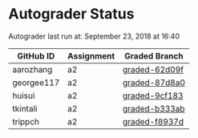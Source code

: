 # Autograder Status
Autograder last run at: September 23, 2018 at 16:40

| GitHub ID | Assignment | Graded Branch |
|-----------|------------|---------------|
| aarozhang | a2 | [graded-62d09f](https://github.com/Fall2018COMP401-001/a2-aarozhang/tree/graded-62d09f) | 
| georgee117 | a2 | [graded-87d8a0](https://github.com/Fall2018COMP401-001/a2-georgee117/tree/graded-87d8a0) | 
| huisui | a2 | [graded-9cf183](https://github.com/Fall2018COMP401-001/a2-huisui/tree/graded-9cf183) | 
| tkintali | a2 | [graded-b333ab](https://github.com/Fall2018COMP401-001/a2-tkintali/tree/graded-b333ab) | 
| trippch | a2 | [graded-f8937d](https://github.com/Fall2018COMP401-001/a2-trippch/tree/graded-f8937d) | 
